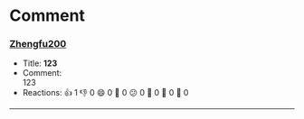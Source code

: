 # Comment

### [**Zhengfu200**](https://github.com/Zhengfu200)
- Title: **123**
- Comment:    
  123
- Reactions: 👍 1 👎 0 😄 0 🎉 0 😕 0 💖 0 🚀 0 👀 0

---
